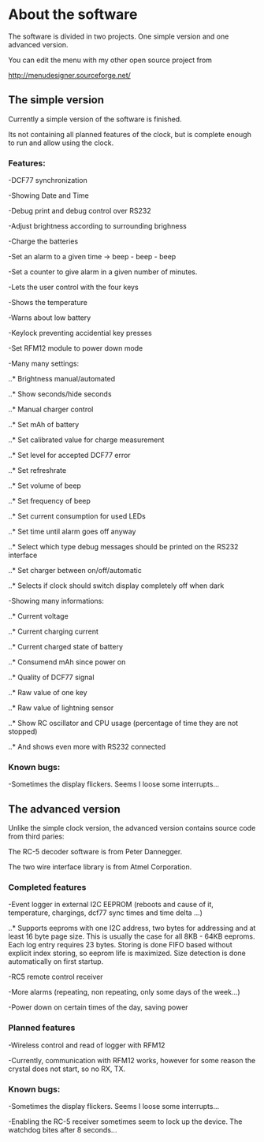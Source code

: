 # About the software
The software is divided in two projects. One simple version and one advanced version.

You can edit the menu with my other open source project from

http://menudesigner.sourceforge.net/

## The simple version
Currently a simple version of the software is finished.

Its not containing all planned features of the clock, but is complete enough to run and allow using the clock.

### Features:

-DCF77 synchronization

-Showing Date and Time

-Debug print and debug control over RS232

-Adjust brightness according to surrounding brighness

-Charge the batteries

-Set an alarm to a given time -> beep - beep - beep

-Set a counter to give alarm in a given number of minutes.

-Lets the user control with the four keys

-Shows the temperature

-Warns about low battery

-Keylock preventing accidential key presses

-Set RFM12 module to power down mode

-Many many settings:

..* Brightness manual/automated

..* Show seconds/hide seconds

..* Manual charger control

..* Set mAh of battery

..* Set calibrated value for charge measurement

..* Set level for accepted DCF77 error

..* Set refreshrate

..* Set volume of beep

..* Set frequency of beep

..* Set current consumption for used LEDs

..* Set time until alarm goes off anyway

..* Select which type debug messages should be printed on the RS232 interface

..* Set charger between on/off/automatic

..* Selects if clock should switch display completely off when dark

-Showing many informations:

..* Current voltage

..* Current charging current

..* Current charged state of battery

..* Consumend mAh since power on

..* Quality of DCF77 signal

..* Raw value of one key

..* Raw value of lightning sensor

..* Show RC oscillator and CPU usage (percentage of time they are not stopped)

..* And shows even more with RS232 connected

### Known bugs:

  -Sometimes the display flickers. Seems I loose some interrupts...

## The advanced version

Unlike the simple clock version, the advanced version contains source code from third paries:

The RC-5 decoder software is from Peter Dannegger.

The two wire interface library is from Atmel Corporation.

### Completed features

-Event logger in external I2C EEPROM (reboots and cause of it, temperature, chargings, dcf77 sync times and time delta ...)

..* Supports eeproms with one I2C address, two bytes for addressing and at least 16 byte page size.
   This is usually the case for all 8KB - 64KB eeproms. Each log entry requires 23 bytes.
   Storing is done FIFO based without explicit index storing, so eeprom life is maximized.
   Size detection is done automatically on first startup.

-RC5 remote control receiver

-More alarms (repeating, non repeating, only some days of the week...)

-Power down on certain times of the day, saving power

### Planned features

-Wireless control and read of logger with RFM12

-Currently, communication with RFM12 works, however for some reason the crystal does not start, so no RX, TX.

### Known bugs:

  -Sometimes the display flickers. Seems I loose some interrupts...

  -Enabling the RC-5 receiver sometimes seem to lock up the device. The watchdog bites after 8 seconds...

